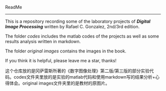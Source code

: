 ReadMe

---
This is a repository recording some of the laboratory projects of ***Digital Image Processing*** written by Rafael C. Gonzalez, 2nd/3rd edition.

The folder *codes* includes the matlab codes of the projects as well as some results analysis written in markdown. 

The folder *original images* contains the images in the book.

If you think it is helpful, please leave me a star, thanks!


这个仓库放的是冈萨雷斯所著的《数字图像处理》第二版/第三版的部分实验代码。codes文件夹里放的是实验的matlab代码和使用markdown写的结果分析+心得体会。original images文件夹里的是教材的原图片。
